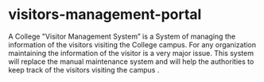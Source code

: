 # visitors-management-portal
A College "Visitor Management System” is a System of managing the information of the visitors visiting the College campus. For any organization maintaining the information of the visitor is a very major issue. This system will replace the manual maintenance system and will help the authorities to keep track of the visitors visiting the campus .
